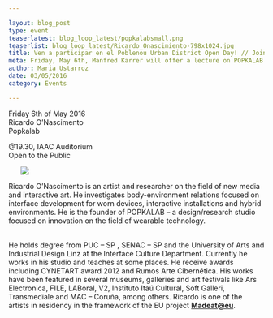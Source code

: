 ```yaml
---

layout: blog_post
type: event
teaserlatest: blog_loop_latest/popkalabsmall.png
teaserlist: blog_loop_latest/Ricardo_Onascimiento-798x1024.jpg
title: Ven a participar en el Poblenou Urban District Open Day! // Join us for Poblenou Urban District Open Day!
meta: Friday, May 6th, Manfred Karrer will offer a lecture on POPKALAB: a design/research studio focused on innovation on the field of wearable technology.
author: Maria Ustarroz
date: 03/05/2016
category: Events

---
```


Friday 6th of May 2016
<br>
Ricardo O’Nascimento
<br>
Popkalab
<br>

@19.30, IAAC Auditorium
<br>
Open to the Public
<br>


<ul><img src= "http://www.fablabbcn.org/img/blog/blog_loop_latest/Ricardo_Onascimiento-798x1024.jpg" align="middle"> </img></ul>




Ricardo O’Nascimento is an artist and researcher on the field of new media and interactive art. He investigates body-environment relations focused on interface development for worn devices, interactive installations and hybrid environments. He is the founder of POPKALAB – a design/research studio focused on innovation on the field of wearable technology.<br>
<br>

He holds degree from PUC – SP , SENAC – SP and the University of Arts and Industrial Design Linz at the Interface Culture Department. Currently he works in his studio and teaches at some places. He receive awards including CYNETART award 2012 and Rumos Arte Cibernética. His works have been featured in several museums, galleries and art festivals like Ars Electronica, FILE, LABoral, V2, Instituto Itaú Cultural, Soft Galleri, Transmediale and MAC – Coruña, among others. Ricardo is one of the artists in residency in the framework of the EU project **[Madeat@eu](https://madeat.eu/)**.




<br>



